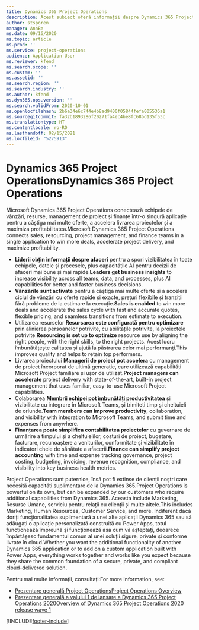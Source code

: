 ```yaml
---
title: Dynamics 365 Project Operations
description: Acest subiect oferă informații despre Dynamics 365 Project operations.
author: stsporen
manager: AnnBe
ms.date: 09/16/2020
ms.topic: article
ms.prod: ''
ms.service: project-operations
audience: Application User
ms.reviewer: kfend
ms.search.scope: ''
ms.custom: ''
ms.assetid: ''
ms.search.region: ''
ms.search.industry: ''
ms.author: kfend
ms.dyn365.ops.version: ''
ms.search.validFrom: 2020-10-01
ms.openlocfilehash: 2b6a34e6c744e4b8ad9400f05844fefa005536a1
ms.sourcegitcommit: fa32b1893286f20271fa4ec4be8fc68bd135f53c
ms.translationtype: HT
ms.contentlocale: ro-RO
ms.lasthandoff: 02/15/2021
ms.locfileid: "5275913"
---
```

# <a name="dynamics-365-project-operations"></a><span data-ttu-id="d6d72-103">Dynamics 365 Project Operations</span><span class="sxs-lookup"><span data-stu-id="d6d72-103">Dynamics 365 Project Operations</span></span>

<span data-ttu-id="d6d72-104">Microsoft Dynamics 365 Project Operations conectează echipele de vânzări, resurse, management de proiect și finanțe într-o singură aplicație pentru a câștiga mai multe oferte, a accelera livrarea proiectelor și a maximiza profitabilitatea.</span><span class="sxs-lookup"><span data-stu-id="d6d72-104">Microsoft Dynamics 365 Project Operations connects sales, resourcing, project management, and finance teams in a single application to win more deals, accelerate project delivery, and maximize profitability.</span></span>

-   <span data-ttu-id="d6d72-105">**Liderii obțin informații despre afaceri** pentru a spori vizibilitatea în toate echipele, datele și procesele, plus capacitățile AI pentru decizii de afaceri mai bune și mai rapide.</span><span class="sxs-lookup"><span data-stu-id="d6d72-105">**Leaders get business insights** to increase visibility across all teams, data, and processes, plus AI capabilities for better and faster business decisions.</span></span>
-   <span data-ttu-id="d6d72-106">**Vânzările sunt activate** pentru a câștiga mai multe oferte și a accelera ciclul de vânzări cu oferte rapide și exacte, prețuri flexibile și tranziții fără probleme de la estimare la execuție.</span><span class="sxs-lookup"><span data-stu-id="d6d72-106">**Sales is enabled** to win more deals and accelerate the sales cycle with fast and accurate quotes, flexible pricing, and seamless transitions from estimate to execution.</span></span>
-   <span data-ttu-id="d6d72-107">Utilizarea resurselor **Resursarea este configurată pentru optimizare** prin alinierea persoanelor potrivite, cu abilitățile potrivite, la proiectele potrivite.</span><span class="sxs-lookup"><span data-stu-id="d6d72-107">**Resourcing is set up to optimize** resource use by aligning the right people, with the right skills, to the right projects.</span></span> <span data-ttu-id="d6d72-108">Acest lucru îmbunătățește calitatea și ajută la păstrarea celor mai performanți.</span><span class="sxs-lookup"><span data-stu-id="d6d72-108">This improves quality and helps to retain top performers.</span></span>
-   <span data-ttu-id="d6d72-109">Livrarea proiectului **Managerii de proiect pot accelera** cu management de proiect încorporat de ultimă generație, care utilizează capabilități Microsoft Project familiare și ușor de utilizat.</span><span class="sxs-lookup"><span data-stu-id="d6d72-109">**Project managers can accelerate** project delivery with state-of-the-art, built-in project management that uses familiar, easy-to-use Microsoft Project capabilities.</span></span>
-   <span data-ttu-id="d6d72-110">Colaborarea **Membrii echipei pot îmbunătăți productivitatea** și vizibilitate cu integrare în Microsoft Teams, și trimiteți timp și cheltuieli de oriunde.</span><span class="sxs-lookup"><span data-stu-id="d6d72-110">**Team members can improve productivity**, collaboration, and visibility with integration to Microsoft Teams, and submit time and expenses from anywhere.</span></span>
-   <span data-ttu-id="d6d72-111">**Finanțarea poate simplifica contabilitatea proiectelor** cu guvernare de urmărire a timpului și a cheltuielilor, costuri de proiect, bugetare, facturare, recunoaștere a veniturilor, conformitate și vizibilitate în indicatori cheie de sănătate a afacerii.</span><span class="sxs-lookup"><span data-stu-id="d6d72-111">**Finance can simplify project accounting** with time and expense tracking governance, project costing, budgeting, invoicing, revenue recognition, compliance, and visibility into key business health metrics.</span></span>

<span data-ttu-id="d6d72-112">Project Operations sunt puternice, însă pot fi extinse de clienții noștri care necesită capacități suplimentare de la Dynamics 365.</span><span class="sxs-lookup"><span data-stu-id="d6d72-112">Project Operations is powerful on its own, but can be expanded by our customers who require additional capabilities from Dynamics 365.</span></span> <span data-ttu-id="d6d72-113">Aceasta include Marketing, Resurse Umane, serviciu pentru relații cu clienții și multe altele.</span><span class="sxs-lookup"><span data-stu-id="d6d72-113">This includes Marketing, Human Resources, Customer Service, and more.</span></span> <span data-ttu-id="d6d72-114">Indiferent dacă doriți funcționalitatea suplimentară a unei alte aplicații Dynamics 365 sau să adăugați o aplicație personalizată construită cu Power Apps, totul funcționează împreună și funcționează așa cum vă așteptați, deoarece împărtășesc fundamentul comun al unei soluții sigure, private și conforme livrate în cloud.</span><span class="sxs-lookup"><span data-stu-id="d6d72-114">Whether you want the additional functionality of another Dynamics 365 application or to add on a custom application built with Power Apps, everything works together and works like you expect because they share the common foundation of a secure, private, and compliant cloud-delivered solution.</span></span>

<span data-ttu-id="d6d72-115">Pentru mai multe informații, consultați:</span><span class="sxs-lookup"><span data-stu-id="d6d72-115">For more information, see:</span></span>

- [<span data-ttu-id="d6d72-116">Prezentare generală Project Operations</span><span class="sxs-lookup"><span data-stu-id="d6d72-116">Project Operations Overview</span></span>](https://dynamics.microsoft.com/en-us/project-operations/overview/)
- [<span data-ttu-id="d6d72-117">Prezentare generală a valului 1 de lansare a Dynamics 365 Project Operations 2020</span><span class="sxs-lookup"><span data-stu-id="d6d72-117">Overview of Dynamics 365 Project Operations 2020 release wave 1</span></span>](https://docs.microsoft.com/dynamics365-release-plan/2020wave1/dynamics365-project-operations/)



[!INCLUDE[footer-include](includes/footer-banner.md)]